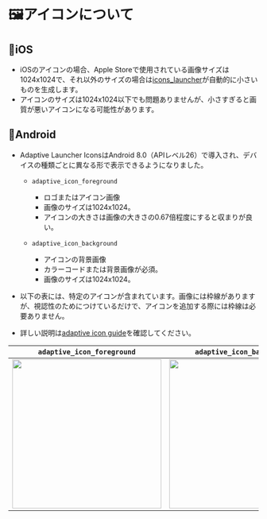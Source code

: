 # 🖼️アイコンについて

## 🍎iOS

- iOSのアイコンの場合、Apple Storeで使用されている画像サイズは1024x1024で、それ以外のサイズの場合は[icons_launcher]が自動的に小さいものを生成します。
- アイコンのサイズは1024x1024以下でも問題ありませんが、小さすぎると画質が悪いアイコンになる可能性があります。

## 🍨Android

- Adaptive Launcher IconsはAndroid 8.0（APIレベル26）で導入され、デバイスの種類ごとに異なる形で表示できるようになりました。
  - `adaptive_icon_foreground`
    - ロゴまたはアイコン画像
    - 画像のサイズは1024x1024。
    - アイコンの大きさは画像の大きさの0.67倍程度にすると収まりが良い。

  - `adaptive_icon_background`
    - アイコンの背景画像
    - カラーコードまたは背景画像が必須。
    - 画像のサイズは1024x1024。

- 以下の表には、特定のアイコンが含まれています。画像には枠線がありますが、視認性のためにつけているだけで、アイコンを追加する際には枠線は必要ありません。
- 詳しい説明は[adaptive icon guide]を確認してください。

|`adaptive_icon_foreground` | `adaptive_icon_background`|
|:--------------------------:|:--------------------------:|
| <img src="https://github.com/yumemi-inc/flutter-mobile-project-template/assets/67954894/0d1e1559-1600-4c12-aea6-2b4b234c7f41" width="300" /> | <img src="https://github.com/yumemi-inc/flutter-mobile-project-template/assets/67954894/521be3f1-945c-4c08-9c81-6f612679801c" width="300" /> |

<!-- Links -->

[icons_launcher]: https://pub.dev/packages/icons_launcher

[adaptive icon guide]: https://developer.android.com/guide/practices/ui_guidelines/icon_design_adaptive?hl=ja
